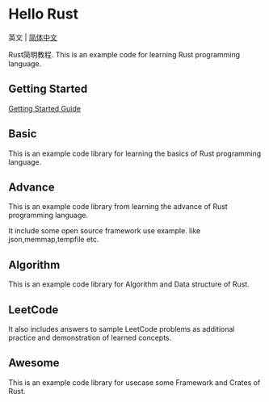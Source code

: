 # Hello Rust
 英文 | [简体中文](README_zh.md)


Rust简明教程. This is an example code for learning Rust programming language.

## Getting Started

[Getting Started Guide](https://github.com/savechina/hello-rust/blob/master/docs/src/getting-started.md)

## Basic

This is an example code library for learning the basics of Rust programming language.

## Advance

This is an example code library from learning the advance of Rust programming language.

It include some open source framework use example. like json,memmap,tempfile etc.

## Algorithm

This is an example code library for Algorithm and Data structure of Rust.

## LeetCode

It also includes answers to sample LeetCode problems as additional practice and demonstration of learned concepts.


## Awesome

This is an example code library for usecase some Framework and Crates of Rust.
